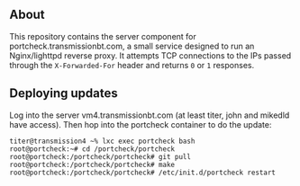 ## About

This repository contains the server component for portcheck.transmissionbt.com, a small service designed to run an Nginx/lighttpd reverse proxy. It attempts TCP connections to the IPs passed through the `X-Forwarded-For` header and returns `0` or `1` responses.

## Deploying updates
Log into the server vm4.transmissionbt.com (at least titer, john and mikedld have access). Then hop into the portcheck container to do the update:
```
titer@transmission4 ~% lxc exec portcheck bash
root@portcheck:~# cd /portcheck/portcheck
root@portcheck:/portcheck/portcheck# git pull
root@portcheck:/portcheck/portcheck# make
root@portcheck:/portcheck/portcheck# /etc/init.d/portcheck restart
```
